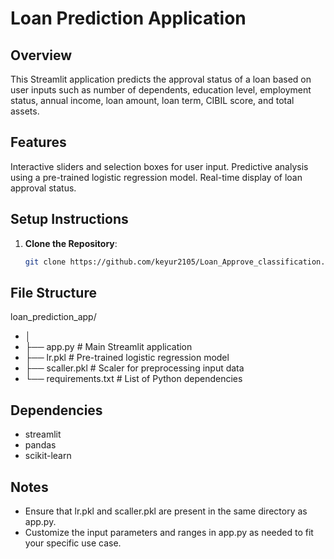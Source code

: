 # Loan Prediction Application

## Overview
This Streamlit application predicts the approval status of a loan based on user inputs such as number of dependents, education level, employment status, annual income, loan amount, loan term, CIBIL score, and total assets.

## Features
Interactive sliders and selection boxes for user input.
Predictive analysis using a pre-trained logistic regression model.
Real-time display of loan approval status.

## Setup Instructions

1. **Clone the Repository**:
   ```bash
   git clone https://github.com/keyur2105/Loan_Approve_classification.git

## File Structure

loan_prediction_app/
- │
- ├── app.py                   # Main Streamlit application
- ├── lr.pkl                   # Pre-trained logistic regression model
- ├── scaller.pkl              # Scaler for preprocessing input data
- └── requirements.txt         # List of Python dependencies

## Dependencies
- streamlit
- pandas
- scikit-learn

## Notes
- Ensure that lr.pkl and scaller.pkl are present in the same directory as app.py.
- Customize the input parameters and ranges in app.py as needed to fit your specific use case.
  
